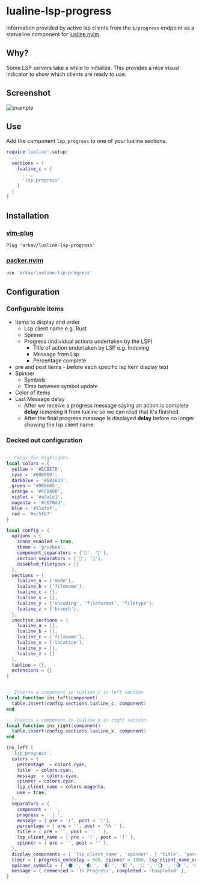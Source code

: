 # lualine-lsp-progress

Information provided by active lsp clients from the `$/progress` endpoint as a statusline component for
[lualine.nvim](https://github.com/nvim-lualine/lualine.nvim).

## Why?

Some LSP servers take a while to initialize. This provides a nice visual indicator to show which clients are ready to use.

## Screenshot

![example](https://user-images.githubusercontent.com/56053130/115862312-b4b12c80-a3cf-11eb-9a0f-3cd67160d732.PNG)

## Use

Add the component `lsp_progress` to one of your lualine sections.

```lua
require'lualine'.setup{
  ...
  sections = {
    lualine_c = {
      ...,
      'lsp_progress'
    }
  }
}
```

## Installation

### [vim-plug](https://github.com/junegunn/vim-plug)

```vim
Plug 'arkav/lualine-lsp-progress'
```

### [packer.nvim](https://github.com/wbthomason/packer.nvim)

```lua
use 'arkav/lualine-lsp-progress'
```

## Configuration

### Configurable items

-   Items to display and order
    -   Lsp client name e.g. Rust
    -   Spinner
    -   Progress (individual actions undertaken by the LSP)
        -   Title of action undertaken by LSP e.g. Indexing
        -   Message from Lsp
        -   Percentage complete
-   pre and post items - before each specific lsp item display text
-   Spinner
    -   Symbols
    -   Time between symbol update
-   Color of items
-   Last Message delay
    -   After we receive a progress message saying an action is complete **delay** removing it from lualine so we can read that
        it's finished.
    -   After the final progress message is displayed **delay** before no longer showing the lsp client name.

### Decked out configuration

```lua

-- Color for highlights
local colors = {
  yellow = '#ECBE7B',
  cyan = '#008080',
  darkblue = '#081633',
  green = '#98be65',
  orange = '#FF8800',
  violet = '#a9a1e1',
  magenta = '#c678dd',
  blue = '#51afef',
  red = '#ec5f67'
}

local config = {
  options = {
    icons_enabled = true,
    theme = 'gruvbox',
    component_separators = {'', ''},
    section_separators = {'', ''},
    disabled_filetypes = {}
  },
  sections = {
    lualine_a = {'mode'},
    lualine_b = {'filename'},
    lualine_c = {},
    lualine_x = {},
    lualine_y = {'encoding', 'fileformat', 'filetype'},
    lualine_z = {'branch'},
  },
  inactive_sections = {
    lualine_a = {},
    lualine_b = {},
    lualine_c = {'filename'},
    lualine_x = {'location'},
    lualine_y = {},
    lualine_z = {}
  },
  tabline = {},
  extensions = {}
}


-- Inserts a component in lualine_c in left section
local function ins_left(component)
  table.insert(config.sections.lualine_c, component)
end

-- Inserts a component in lualine_x in right section
local function ins_right(component)
  table.insert(config.sections.lualine_x, component)
end

ins_left {
  'lsp_progress',
  colors = {
    percentage  = colors.cyan,
    title  = colors.cyan,
    message  = colors.cyan,
    spinner = colors.cyan,
    lsp_client_name = colors.magenta,
    use = true,
  },
  separators = {
    component = ' ',
    progress = ' | ',
    message = { pre = '(', post = ')'},
    percentage = { pre = '', post = '%% ' },
    title = { pre = '', post = ': ' },
    lsp_client_name = { pre = '[', post = ']' },
    spinner = { pre = '', post = '' },
  },
  display_components = { 'lsp_client_name', 'spinner', { 'title', 'percentage', 'message' } },
  timer = { progress_enddelay = 500, spinner = 1000, lsp_client_name_enddelay = 1000 },
  spinner_symbols = { '🌑 ', '🌒 ', '🌓 ', '🌔 ', '🌕 ', '🌖 ', '🌗 ', '🌘 ' },
  message = { commenced = 'In Progress', completed = 'Completed' },
}

```
